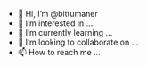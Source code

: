 - 👋 Hi, I’m @bittumaner
- 👀 I’m interested in ...
- 🌱 I’m currently learning ...
- 💞️ I’m looking to collaborate on ...
- 📫 How to reach me ...

<!---
bittumaner/bittumaner is a ✨ special ✨ repository because its `README.md` (this file) appears on your GitHub profile.
You can click the Preview link to take a look at your changes.
--->
